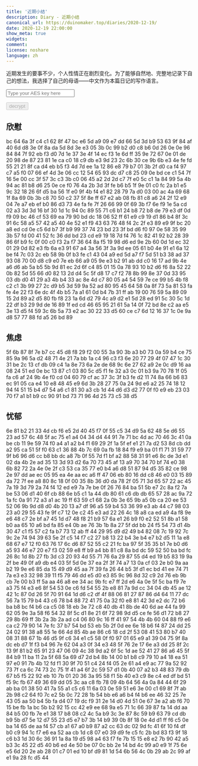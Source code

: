 ```yaml
---
title: '近期小结'
description: Diary - 近期小结
canonical_url: https://duinomaker.top/diaries/2020-12-19/
date: 2020-12-19 22:00:00
show_meta: true
widgets:
comment:
license: noshare
language: zh
---
```


近期发生的要事不少，个人性情正在剧烈变化。为了能够自然地、完整地记录下自己的想法，我选择了自己的母语——中文作为本篇日记的写作语言。

<script async src="https://server.duinomaker.top/blog/assets/crypto-js.min.js" defer></script>
<script src="https://server.duinomaker.top/blog/assets/decrypt.js" defer></script>
<div class="field has-addons">
<p class="control has-icons-left">
    <input id="password" class="input" type="password" maxlength="16" placeholder="Type your AES key here" digest="75b31fbd8197516a7935a20cde309d6943556097229ce03c2785233a81a1062a">
    <span class="icon is-small is-left">
        <i id="input-bar-icon" class="fas fa-lock"></i>
    </span>
</p>
<p class="control">
    <button id="decrypt" class="button" onclick="decryptAll()" disabled>decrypt</button>
</p>
</div>

## 欣慰

<span class="encrypted" iv="pvLuOKQzEUAJWsuS">bc 64 6a 3f c4 c1 62 8f 47 bc e6 5d a9 09 e7 dd 66 5d 3d b9 53 63 9f 84 af 40 6d d8 3e 0f 8a da 5d 8d 3e e3 05 3b 0c 99 b2 d0 c8 b6 0d 26 0e 0e 96 84 84 7f 92 eb f3 d0 7d 1e 37 3e 4f 14 ec f3 1e 6d ff 35 9e 72 67 0e 01 de 20 98 de 87 23 81 1e ca c0 18 c9 db e3 9d 23 2c 6b 30 ce 9b 6b e3 4e fe fd 55 21 21 8f ca d4 eb b5 f3 4d 7d ee 1a 12 86 e8 79 b7 01 3b 2f d0 ca f4 97 c7 a5 f0 07 66 ef 4d 3e 06 cc 12 54 65 93 dc d7 c8 25 09 0e bd ce c1 54 7f 16 5e 00 cc 3f 57 3c c3 3b c0 06 45 a2 2d 2d c7 7f e0 5c c1 1a 84 99 5a 4b 94 ac 81 b8 d6 25 0e ce f0 76 4a 2b 3d 3f fe b6 b5 1f 9e 01 c0 fc 2a b1 e5 9c 32 18 26 6f d5 ba 56 1f e0 9f 4b f4 e1 82 28 79 7a d0 03 00 ac 4a 69 68 1f 8a 69 0b 3b c8 70 50 c2 37 5f 8e ff 67 e2 ab 08 fb 81 c8 a6 24 2f 12 e9 04 7e a7 eb ef b0 86 d3 73 4e fa fe 7f 26 66 99 0f 69 3b f7 6e f9 1e 5a cd 02 a3 3d 3d 16 bf 30 1d 1c 94 0c 89 55 71 c6 b1 24 b8 72 b8 de 79 e3 df 0d f9 09 bc 46 cf 53 69 ea 79 90 bd dc 18 06 52 ff 61 e9 c9 19 d1 86 b4 8f 3c 91 6c 58 a5 57 42 a5 40 4e 52 e1 f9 43 63 76 48 f4 2c 2f e3 89 e9 9f bc 20 a8 ed cd 0e c5 6d b7 3f b9 99 37 74 23 bd 23 3f bd d6 f0 97 0e 58 35 99 3b 57 fd 00 41 52 fc 36 dd bd 23 cd e9 19 18 7d f4 76 1c 82 41 92 b2 28 39 86 6f b9 fc 0f 00 c0 f3 2a f7 36 64 8a f5 19 98 d6 ed 9e 2b 60 0d 1d ec 32 01 29 0d 82 e3 fb 6a e3 91 67 a4 3a 56 3f 3a 9d ee 05 61 b0 4e 91 e1 6a 12 be f4 7c 03 2c eb 58 9b 0f b3 fe c1 43 04 a9 ed 5d a7 f7 5d 51 b3 38 ad 37 93 08 70 00 d8 c9 e0 7e eb 66 a9 05 9e e3 b2 91 ab dd c0 16 17 ad 9b 4e a6 d6 ab 5a b5 5b 9d 81 ec 2d 6f c4 85 01 15 0a 78 93 10 b2 d6 f6 8a 52 22 0b 82 5d 55 66 d0 82 13 2d d4 5c 5f d8 17 c7 f2 78 8b 99 8e 37 0d 33 95 03 db d0 41 29 a3 4b b4 33 ac 8e 4d c7 80 05 a4 54 59 7e ce 99 b5 4b f8 c2 c1 3b 99 27 2c d9 b5 3d 59 9a 52 ad 80 95 45 64 58 0a 8f 73 5a 81 53 fa fe 4e 22 f3 6e dc 4f 4b b5 7a a1 61 0d b4 7b 31 ff ab 19 00 76 59 5a 89 09 15 2d 89 a2 d5 80 fb f8 23 1a 6d d2 79 4c a9 d2 e1 5d 28 ed 91 5c 30 5c 1d 22 df b3 29 9d de 16 89 1f ed cd 46 65 95 21 61 5a 14 0f 72 bd 8e c2 aa e5 3e 13 d5 f4 59 3c 6b 5a 73 e2 ac 30 22 33 d5 60 ce c7 6d 12 16 37 1c 0e 9a d8 57 77 88 fd a5 26 bd 89</span>

## 焦虑

<span class="encrypted" iv="CkBO0HwiymTHgO2H">5f 6b 87 8f 7e b7 cc 45 d8 f8 29 f2 00 55 3a 90 3b a3 b0 73 0a 59 b4 ce 75 85 9a 96 5a d2 48 71 4e 21 7a bb 1a c4 96 c3 f3 6e 20 77 29 4f 07 47 1c 30 31 be 2c 13 cf db 09 c4 1a 8e 73 6a 2e de 68 9c 6e 27 62 a9 2e 0c d9 16 aa 08 24 51 ed 0e bc 13 87 c1 03 80 5c d5 f1 fe 32 a3 0c 01 b3 9a 70 78 1f 05 fa c6 af 24 9b 4e f0 cd 04 60 79 cf ac 37 3c 3f b3 fe d2 11 74 8a 66 b6 83 ec 91 05 ca e4 10 e8 48 45 e9 6d 3b 28 27 75 0a 24 9d e6 a2 25 74 18 12 94 f4 51 15 b4 d7 54 a6 c1 81 30 a3 cb 1d 44 d6 d3 d2 77 0f f0 e9 eb 23 03 70 f7 a1 b1 b9 cc 90 91 bd 73 71 96 4d 25 73 c5 38 d5</span>

## 忧郁

<span class="encrypted" iv="D5gu/MUvIissfoPc">6e 81 b2 21 33 4d cb f6 e5 2d 40 45 f7 0f 55 c5 34 d9 5a 62 48 5e d6 55 23 ad 57 6c 48 5f ac 75 e1 a4 04 34 d4 44 91 7e 71 bc 4d ac 70 46 3c 41 0a be cb 11 9e 59 74 f0 a4 a1 a2 b4 f1 69 29 2f 1a 5f ef e1 21 7a d2 53 8d cb dd a2 95 ca 51 5f f0 63 c1 36 88 4b 7c 69 0a fb 18 84 f9 e9 ba 01 f1 71 31 59 77 9f b6 96 d6 cc b8 bb dc a8 7b 0f 55 7d f1 bf a2 88 58 31 91 e6 8c de 3d e1 02 da 4b 2e ad 35 13 3d 93 d2 6a 70 73 45 af 13 a9 70 34 70 bf 74 e0 38 6b 82 72 2a 4e 0e 2f c3 53 ca 35 77 e0 b4 a6 d8 51 87 94 d5 35 82 ce 98 2e 97 dd ae ec 05 95 ea 4e aa ec a6 ff 47 06 eb 80 16 dd c8 46 e0 03 15 89 da 72 7f ee a8 80 8c 18 0f 00 35 8b 36 d0 da 78 2f 05 71 3d 65 57 22 ac 45 7a 19 3d 79 2a 74 f4 12 ed e9 7a 7e be 0f 26 76 84 ba 51 5b e7 2c 8a f2 7a be 53 06 d1 40 6f cb 88 6e b5 c1 1a 44 db 80 61 c6 db db 65 57 28 ac 9a 72 1a fc 0a 91 72 a3 a1 ac 19 ff 63 59 c1 68 2a 0b 3e 65 9b a5 0b ca 20 ee 53 52 06 9b 9d d8 d0 4b 20 13 a7 df 96 a5 59 b4 53 36 99 e3 ab 44 c7 98 03 23 a0 29 55 43 fe 9f c7 12 0e c2 45 e3 ad 22 26 4c 18 a8 ca ed a9 4a f8 9e e6 48 c7 2e bf a7 45 1d d7 48 f8 21 b9 57 6a e1 26 b9 f0 e2 52 51 8b a1 58 b0 aa 65 10 a6 bd fa 85 e4 0b ae 76 3b 1b 8a 27 5f dd bb 24 f5 54 73 d1 4b 30 47 c1 f5 57 c2 fa b7 73 12 ab ff 44 29 95 d9 d2 49 b4 82 08 7c 19 92 7c 9c 2e 74 94 39 63 5e 2f c5 14 f7 c2 27 b8 13 22 b4 3e b4 e7 b2 d5 11 1a e8 68 67 e7 12 f0 63 76 17 6c d6 87 52 55 c2 21 fc ba 97 5f 35 35 b1 7e b0 d6 a5 93 46 e7 20 e7 f3 02 59 e8 ff b9 a4 bb 81 c8 8a bd dc 59 52 50 ba bd fc 26 8c 1d 8b 27 fb 3d c3 20 93 4d 55 71 76 6a 29 87 55 d4 ed 19 b5 83 19 9a 2f be 49 0f a9 db e4 03 5f 5d 0e 37 ea 2f 3f 74 a7 13 0a cf 03 2e b0 9a aa b2 19 9e e6 85 da 15 49 d9 45 aa 7f 39 fa 26 44 b5 3f d1 ec bd 41 ee 74 71 7a e3 e3 32 98 39 11 f5 79 46 dd e5 d0 e3 85 9c 96 8d 32 c9 2d 76 eb 9b cb 7e 00 b3 ff 5a aa 46 a8 ee 34 ac 9b fc e7 ff 2d e6 4a 0e 5f 5c ba f9 7e a3 75 f4 e3 e6 8f 54 53 0e c6 fd 54 55 2b e8 81 7a 9d cc 34 04 db 45 ae 12 42 1c 87 0d 26 5f 70 91 64 1d d6 c2 df 4f 88 06 81 27 87 86 d4 64 11 77 dc 56 7a 15 79 b4 43 c6 78 b4 88 72 41 75 0a 32 f0 e8 81 42 3d e2 dc 72 b6 ba b8 bc f4 b6 ca c5 08 18 eb 3e 72 c8 40 db 41 8b de 40 6d ae 44 fa 99 62 05 9e 3a 58 f6 54 32 8f 5c d1 8e 21 6f 72 98 9d d5 ce fe 56 d1 72 b8 27 29 8b 69 ff 3b 2a 3b 2a ad c4 06 80 9c 16 ff 41 97 54 4b 4b 60 04 88 f9 e6 ca c2 79 90 14 7e fc 37 b7 54 bd 53 eb 5b 2f 0d ee 6e 18 b6 f4 87 24 dd 25 24 02 91 38 a8 55 1e 66 4d 85 4b ae 86 c6 18 cd 2f 53 08 41 53 80 b7 40 08 31 88 67 1b 46 d5 9f c6 34 e1 c5 58 0f f0 97 01 65 e9 a1 39 04 75 9f 8a dc eb d7 1f f3 b4 96 7e 62 04 a3 0f 34 e3 48 5f 76 2e 17 6e a3 dd 25 8f 2c 13 9f 81 b2 65 91 23 47 06 09 4c 38 9d a2 6f 5c 1d ae 52 41 27 86 a6 45 5f 84 b9 11 ba 11 2a 5f 68 5a 69 d7 2d b4 8b 14 00 b1 b8 c9 79 10 a4 18 ea 51 97 e0 91 7b 4b 12 fd f1 30 9f 70 51 c4 24 f4 05 2e 61 a4 e9 ac 77 9a 52 92 73 7f ca 6c 74 73 2c 75 1f 41 a4 6f 2c 59 57 d1 0b 40 07 a2 b3 48 83 79 db 67 b5 f5 22 92 eb 10 7b 01 20 36 3a 95 58 f1 5b 40 e3 c9 8e c4 ed df bd 51 f5 9c fb 67 49 36 69 dd 05 3c aa c8 fb 78 09 4b 64 56 4a 0a 84 44 6f 29 ab ba 01 38 50 41 7a 55 a1 c5 c6 11 6a 03 0e 59 51 e6 3e 00 c1 69 8f 7f ab 2b 98 c2 64 f0 7c e2 5b 0c 72 28 1b 54 bb e6 a6 b4 f4 b6 ee 46 32 25 7e 43 05 aa 50 b4 5b fa d4 07 19 dc f9 31 2e 14 d0 4d 51 0e 67 3e a2 ab f6 70 15 be fb 1a bc 5b b2 92 15 cc 42 e9 ee 68 9a e5 71 1c 66 39 87 fa 14 dd aa 84 b5 00 fb 7e e1 38 17 b8 08 c2 4c 5a b9 3c 3e 87 8c 59 b9 63 79 cd db b9 5b d7 5e 12 d7 55 23 d5 e7 b7 3b 14 b9 39 0b 8f 18 0e 4d d1 ff f6 c5 0e ba 14 65 de aa f4 57 cb a1 67 a0 b9 87 a2 cc 63 dc 02 9d fc 41 6f 10 f4 df b0 c9 94 1c f7 e6 ea 52 aa cb 1d c8 07 e0 39 d9 fe c5 fc 2b bd 83 f3 9f 18 c6 b3 1d 30 6c 36 91 1a 8a 19 d5 98 a4 63 f7 fe 7b 15 15 e8 e2 7b 90 42 a5 b3 3c 45 22 d5 40 b6 ed 4e 50 be 07 0c bb 2e 14 bd 4c 99 a0 e9 1f 75 6e e5 6d 20 2e ab 28 01 c7 01 ed 10 bf d9 81 1d 54 6b 56 4c 0b 29 ab 2c 99 af e1 9a 28 fc d5 44</span>